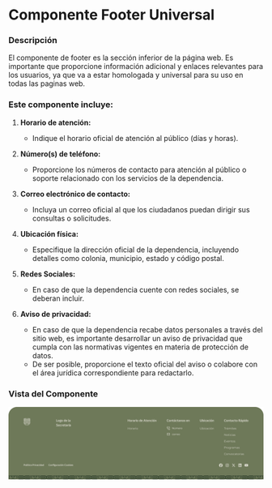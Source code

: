 # Componente Footer Universal

### Descripción 

El componente de footer es la sección inferior de la página web. Es importante que proporcione información adicional y enlaces relevantes para los usuarios, ya que va a estar homologada y universal para su uso en todas las paginas web.

### Este componente incluye:

1. **Horario de atención:**
   - Indique el horario oficial de atención al público (días y horas).

2. **Número(s) de teléfono:**
   - Proporcione los números de contacto para atención al público o soporte relacionado con los servicios de la dependencia.

3. **Correo electrónico de contacto:**
   - Incluya un correo oficial al que los ciudadanos puedan dirigir sus consultas o solicitudes.

4. **Ubicación física:**
   - Especifique la dirección oficial de la dependencia, incluyendo detalles como colonia, municipio, estado y código postal.

5. **Redes Sociales:**
   - En caso de que la dependencia cuente con redes sociales, se deberan incluir.

6. **Aviso de privacidad:**
   - En caso de que la dependencia recabe datos personales a través del sitio web, es importante desarrollar un aviso de privacidad que cumpla con las normativas vigentes en materia de protección de datos.
   - De ser posible, proporcione el texto oficial del aviso o colabore con el área jurídica correspondiente para redactarlo.

### Vista del Componente
![](img/05.jpg)